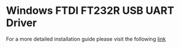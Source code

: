 # Windows FTDI FT232R USB UART Driver

For a more detailed installation guide please visit the following [link](http://www.usb-drivers.org/ft232r-usb-uart-driver.html)

